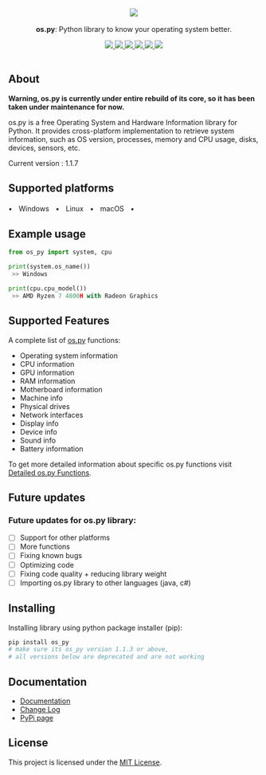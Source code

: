<p align="center">
	<br>
	<img src="https://github.com/Bamboooz/pysil/blob/master/banner.png?raw=true">
	<br>
	<br>
	<b>os.py</b>: Python library to know your operating system better.
	<br>
</p>

<p align="center">
	<a href="https://opensource.org/licenses/MIT">
		<img src="https://img.shields.io/badge/license-MIT-blue.svg"/>
	</a>
	<a href="https://pypi.org/project/pysil/">
		<img src="https://img.shields.io/badge/version-1.1.7-yellow"/>
	</a>
	<a href="https://www.firsttimersonly.com/">
		<img src="https://img.shields.io/badge/first--timers--only-friendly-orange.svg?style=flat-square"/>
	</a>
  <a href="https://en.wikipedia.org/wiki/Python_(programming_language)">
		<img src="https://img.shields.io/badge/python-3.8,%203.9-green"/>
	</a>
  <a href="https://en.wikipedia.org/wiki/Operating_system">
		<img src="https://img.shields.io/badge/operating%20system-windows,%20linux,%20macOS-purple"/>
	</a>
  <a href="https://github.com/Bamboooz/pysil/wiki">
		<img src="https://img.shields.io/badge/docs-here-pink"/>
	</a>
  
  <br>
  <br>
</p>

## About

**Warning, os.py is currently under entire rebuild of its core, so it has been taken under maintenance for now.**

os.py is a free Operating System and Hardware Information library for Python. It provides cross-platform implementation to retrieve system information, such as OS version, processes, memory and CPU usage, disks, devices, sensors, etc.

Current version : 1.1.7

## Supported platforms

 •ㅤWindowsㅤ•ㅤLinuxㅤ•ㅤmacOSㅤ•

## Example usage

```python
from os_py import system, cpu

print(system.os_name())
 >> Windows

print(cpu.cpu_model())
 >> AMD Ryzen 7 4800H with Radeon Graphics
```

## Supported Features

A complete list of [os.py](https://github.com/Bamboooz/os.py) functions:

 * Operating system information
 * CPU information
 * GPU information
 * RAM information
 * Motherboard information
 * Machine info
 * Physical drives
 * Network interfaces
 * Display info
 * Device info
 * Sound info
 * Battery information

To get more detailed information about specific os.py functions visit [Detailed os.py Functions](https://github.com/Bamboooz/os.py/wiki/os.py-Functions).

## Future updates

### Future updates for os.py library:

 - [ ] Support for other platforms
 - [ ] More functions
 - [ ] Fixing known bugs
 - [ ] Optimizing code
 - [ ] Fixing code quality + reducing library weight
 - [ ] Importing os.py library to other languages (java, c#)

## Installing

Installing library using python package installer (pip):
```python
pip install os_py
# make sure its os_py version 1.1.3 or above,
# all versions below are deprecated and are not working
```

## Documentation

 * [Documentation](https://github.com/Bamboooz/os.py/wiki)
 * [Change Log](https://github.com/Bamboooz/os.py/blob/master/CHANGELOG.txt)
 * [PyPi page](https://pypi.org/project/os.py/)

## License

This project is licensed under the [MIT License](https://opensource.org/licenses/MIT).
